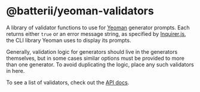 # @batterii/yeoman-validators
A library of validator functions to use for [Yeoman](https://yeoman.io/)
generator prompts. Each returns either `true` or an error message string, as
specified by [Inquirer.js](https://github.com/SBoudrias/Inquirer.js), the CLI
library Yeoman uses to display its prompts.

Generally, validation logic for generators should live in the generators
themselves, but in some cases similar options must be provided to more than one
generator. To avoid duplicating the logic, place any such validators in here.

To see a list of validators, check out the [API docs](./docs.md).
